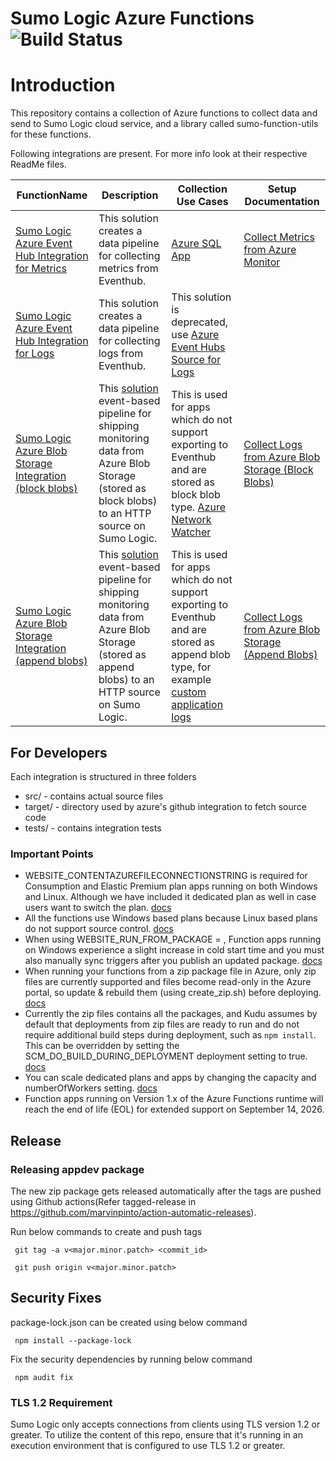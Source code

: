 Sumo Logic Azure Functions ![Build Status](https://github.com/SumoLogic/sumologic-azure-function/actions/workflows/arm-template-test.yml/badge.svg)
==============================

# Introduction
This repository contains a collection of Azure functions to collect data and send to Sumo Logic cloud service, and a library called sumo-function-utils for these functions.

Following integrations are present. For more info look at their respective ReadMe files.

| FunctionName | Description | Collection Use Cases | Setup Documentation
| -------------| ----------- | -------------- | ------------------- |
|[Sumo Logic Azure Event Hub Integration for Metrics](EventHubs)| This solution creates a data pipeline for collecting metrics from Eventhub.|  [Azure SQL App](https://help.sumologic.com/docs/integrations/microsoft-azure/sql/#collect-metrics-from-azure-monitor-by-streaming-to-eventhub)| [Collect Metrics from Azure Monitor](https://help.sumologic.com/docs/send-data/collect-from-other-data-sources/azure-monitoring/collect-metrics-azure-monitor/) |
|[Sumo Logic Azure Event Hub Integration for Logs](EventHubs)| This solution creates a data pipeline for collecting logs from Eventhub.| This solution is deprecated, use [Azure Event Hubs Source for Logs](https://help.sumologic.com/docs/send-data/collect-from-other-data-sources/azure-monitoring/ms-azure-event-hubs-source/)  | 
|[Sumo Logic Azure Blob Storage Integration (block blobs)](BlockBlobReader) | This [solution](https://help.sumologic.com/docs/send-data/collect-from-other-data-sources/azure-blob-storage/block-blob/) event-based pipeline for shipping monitoring data from Azure Blob Storage (stored as block blobs) to an HTTP source on Sumo Logic.| This is used for apps which do not support exporting to Eventhub and are stored as block blob type. [Azure Network Watcher](https://help.sumologic.com/docs/integrations/microsoft-azure/network-watcher/#collecting-logs-for-the-azure-network-watcher-app) | [Collect Logs from Azure Blob Storage (Block Blobs)](https://help.sumologic.com/docs/send-data/collect-from-other-data-sources/azure-blob-storage/block-blob/collect-logs/) |
|[Sumo Logic Azure Blob Storage Integration (append blobs)](AppendBlobReader) | This [solution](https://help.sumologic.com/docs/send-data/collect-from-other-data-sources/azure-blob-storage/append-blob/) event-based pipeline for shipping monitoring data from Azure Blob Storage (stored as append blobs) to an HTTP source on Sumo Logic.| This is used for apps which do not support exporting to Eventhub and are stored as append blob type, for example [custom application logs](https://github.com/m-moris/log4j2-azure-blob-appender) | [Collect Logs from Azure Blob Storage (Append Blobs)](https://help.sumologic.com/docs/send-data/collect-from-other-data-sources/azure-blob-storage/append-blob/collect-logs/) |


## For Developers
Each integration is structured in three folders
* src/     - contains actual source files
* target/  - directory used by azure's github integration to fetch source code
* tests/   - contains integration tests

### Important Points
* WEBSITE_CONTENTAZUREFILECONNECTIONSTRING is required for Consumption and Elastic Premium plan apps running on both Windows and Linux. Although we have included it dedicated plan as well in case users want to switch the plan. [docs](https://learn.microsoft.com/en-us/azure/azure-functions/functions-app-settings#website_contentazurefileconnectionstring)
* All the functions use Windows based plans because Linux based plans do not support source control. [docs](https://learn.microsoft.com/en-us/azure/azure-functions/functions-deployment-technologies?tabs=windows#deployment-technology-availability)
* When using WEBSITE_RUN_FROM_PACKAGE = <URL>, Function apps running on Windows experience a slight increase in cold start time and you must also manually sync triggers after you publish an updated package. [docs](https://learn.microsoft.com/en-us/azure/azure-functions/run-functions-from-deployment-package#using-website_run_from_package--url)
* When running your functions from a zip package file in Azure, only zip files are currently supported and files become read-only in the Azure portal, so update & rebuild them (using create_zip.sh) before deploying. [docs](https://learn.microsoft.com/en-us/azure/azure-functions/run-functions-from-deployment-package#general-considerations)
* Currently the zip files contains all the packages, and Kudu assumes by default that deployments from zip files are ready to run and do not require additional build steps during deployment, such as `npm install`. This can be overridden by setting the SCM_DO_BUILD_DURING_DEPLOYMENT deployment setting to true. [docs](https://github.com/projectkudu/kudu/wiki/Deploying-from-a-zip-file-or-url)
* You can scale dedicated plans and apps by changing the capacity and numberOfWorkers setting. [docs](https://learn.microsoft.com/en-us/azure/app-service/manage-scale-per-app#per-app-scaling-using-azure-resource-manager)
* Function apps running on Version 1.x of the Azure Functions runtime will reach the end of life (EOL) for extended support on September 14, 2026.

## Release

### Releasing appdev package
  The new zip package gets released automatically after the tags are pushed using Github actions(Refer tagged-release in https://github.com/marvinpinto/action-automatic-releases).

  Run below commands to create and push tags
  
     git tag -a v<major.minor.patch> <commit_id>
 
     git push origin v<major.minor.patch>

## Security Fixes
  package-lock.json can be created using below command

     npm install --package-lock

  Fix the security dependencies by running below command

     npm audit fix



### TLS 1.2 Requirement

Sumo Logic only accepts connections from clients using TLS version 1.2 or greater. To utilize the content of this repo, ensure that it's running in an execution environment that is configured to use TLS 1.2 or greater.
